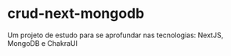 # crud-next-mongodb
Um projeto de estudo para se aprofundar nas tecnologias: NextJS, MongoDB e ChakraUI
